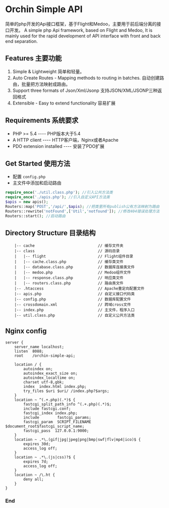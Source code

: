 # Orchin Simple API #

简单的php开发的Api接口框架，基于Flight和Medoo，主要用于前后端分离的接口开发。
A simple php Api framework, based on Flight and Medoo, It is mainly used for the rapid development of API interface with front and back end separation.

## Features 主要功能 ##
1. Simple & Lightweight
   简单和轻量。
2. Auto Create Routes - Mapping methods to routing in batches.
   自动创建路由，批量把方法映射成路由。
3. Support three formats of Json/Xml/Jsonp
   支持JSON/XML/JSONP三种返回格式
4. Extensible - Easy to extend functionality
   容易扩展
   
## Requirements 系统要求 ##
- PHP >= 5.4 ---- PHP版本大于5.4
- A HTTP client ---- HTTP客户端，Nginx或者Apache
- PDO extension installed ---- 安装了PDO扩展

## Get Started 使用方法 ##
- 配置 `config.php`
- 主文件中添加和启动路由
```php
require_once('./util.class.php'); //引入公共方法类
require_once('./apis.php'); //引入自定义API方法类
$apis = new apis();
Routers::map('POST','/api/',$apis); //把类里所有publish公有方法映射为路由
Routers::rewrite('notFound',['Util','notfound']); //修改404错误处理方法
Routers::start(); //启动路由
```

## Directory Structure 目录结构 ##
```
	|-- cache                            // 缓存文件夹
	|-- class                            // 源码目录
	|   |-- flight                       // Flight组件目录
	|   |-- cache.class.php              // 缓存类文件
	|   |-- database.class.php           // 数据库连接类文件
	|   |-- medoo.php                    // Medoo组件文件
	|   |-- response.class.php           // 响应类文件
	|   |-- routers.class.php            // 路由类文件
	|-- .htaccess                        // Apache重定向配置文件
	|-- apis.php                         // 自定义接口代码类
	|-- config.php                       // 数据库配置文件
	|-- crossdomain.xml                  // 跨域cross文件
	|-- index.php                        // 主文件，程序入口
	|-- util.class.php                   // 自定义公共方法类
```
## Nginx config ##
```
server {
	server_name localhost;
	listen	8088;
	root	/orchin-simple-api;
	
	location / {
		autoindex on;
		autoindex_exact_size on;
		autoindex_localtime on;
		charset utf-8,gbk;
		index  index.html index.php;
        try_files $uri $uri/ /index.php?$args;
	}
	location ~ ^(.+.php)(.*)$ {
		fastcgi_split_path_info ^(.+.php)(.*)$;
		include fastcgi.conf;
		fastcgi_index index.php;
		include        fastcgi_params;
		fastcgi_param  SCRIPT_FILENAME  $document_root$fastcgi_script_name;
		fastcgi_pass  127.0.0.1:9000;
	}
    location ~ .*\.(gif|jpg|jpeg|png|bmp|swf|flv|mp4|ico)$ {
        expires 30d;
        access_log off;
    }
    location ~ .*\.(js|css)?$ {
        expires 7d;
        access_log off;
    }
    location ~ /\.ht {
        deny all;
    }
}
```
### End